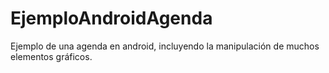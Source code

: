 # EjemploAndroidAgenda
Ejemplo de una agenda en android, incluyendo la manipulación de muchos elementos gráficos.

